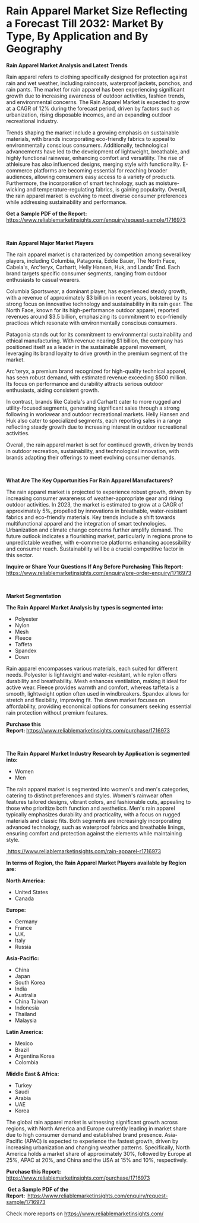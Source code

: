 <p><h1>Rain Apparel Market Size Reflecting a Forecast Till 2032: Market By Type, By Application and By Geography</h1></p><p><strong>Rain Apparel Market Analysis and Latest Trends</strong></p>
<p><p>Rain apparel refers to clothing specifically designed for protection against rain and wet weather, including raincoats, waterproof jackets, ponchos, and rain pants. The market for rain apparel has been experiencing significant growth due to increasing awareness of outdoor activities, fashion trends, and environmental concerns. The Rain Apparel Market is expected to grow at a CAGR of 12% during the forecast period, driven by factors such as urbanization, rising disposable incomes, and an expanding outdoor recreational industry.</p><p>Trends shaping the market include a growing emphasis on sustainable materials, with brands incorporating eco-friendly fabrics to appeal to environmentally conscious consumers. Additionally, technological advancements have led to the development of lightweight, breathable, and highly functional rainwear, enhancing comfort and versatility. The rise of athleisure has also influenced designs, merging style with functionality. E-commerce platforms are becoming essential for reaching broader audiences, allowing consumers easy access to a variety of products. Furthermore, the incorporation of smart technology, such as moisture-wicking and temperature-regulating fabrics, is gaining popularity. Overall, the rain apparel market is evolving to meet diverse consumer preferences while addressing sustainability and performance.</p></p>
<p><strong>Get a Sample PDF of the Report:&nbsp;</strong> <a href="https://www.reliablemarketinsights.com/enquiry/request-sample/1716973?utm_campaign=3011&utm_medium=2&utm_source=Github&utm_content=ia&utm_term=04042025&utm_id=rain-apparel">https://www.reliablemarketinsights.com/enquiry/request-sample/1716973</a></p>
<p>&nbsp;</p>
<p><strong>Rain Apparel Major Market Players</strong></p>
<p><p>The rain apparel market is characterized by competition among several key players, including Columbia, Patagonia, Eddie Bauer, The North Face, Cabela's, Arc'teryx, Carhartt, Helly Hansen, Huk, and Lands’ End. Each brand targets specific consumer segments, ranging from outdoor enthusiasts to casual wearers.</p><p>Columbia Sportswear, a dominant player, has experienced steady growth, with a revenue of approximately $3 billion in recent years, bolstered by its strong focus on innovative technology and sustainability in its rain gear. The North Face, known for its high-performance outdoor apparel, reported revenues around $3.5 billion, emphasizing its commitment to eco-friendly practices which resonate with environmentally conscious consumers.</p><p>Patagonia stands out for its commitment to environmental sustainability and ethical manufacturing. With revenue nearing $1 billion, the company has positioned itself as a leader in the sustainable apparel movement, leveraging its brand loyalty to drive growth in the premium segment of the market.</p><p>Arc'teryx, a premium brand recognized for high-quality technical apparel, has seen robust demand, with estimated revenue exceeding $500 million. Its focus on performance and durability attracts serious outdoor enthusiasts, aiding consistent growth.</p><p>In contrast, brands like Cabela's and Carhartt cater to more rugged and utility-focused segments, generating significant sales through a strong following in workwear and outdoor recreational markets. Helly Hansen and Huk also cater to specialized segments, each reporting sales in a range reflecting steady growth due to increasing interest in outdoor recreational activities.</p><p>Overall, the rain apparel market is set for continued growth, driven by trends in outdoor recreation, sustainability, and technological innovation, with brands adapting their offerings to meet evolving consumer demands.</p></p>
<p>&nbsp;</p>
<p><strong>What Are The Key Opportunities For Rain Apparel Manufacturers?</strong></p>
<p><p>The rain apparel market is projected to experience robust growth, driven by increasing consumer awareness of weather-appropriate gear and rising outdoor activities. In 2023, the market is estimated to grow at a CAGR of approximately 5%, propelled by innovations in breathable, water-resistant fabrics and eco-friendly materials. Key trends include a shift towards multifunctional apparel and the integration of smart technologies. Urbanization and climate change concerns further amplify demand. The future outlook indicates a flourishing market, particularly in regions prone to unpredictable weather, with e-commerce platforms enhancing accessibility and consumer reach. Sustainability will be a crucial competitive factor in this sector.</p></p>
<p><strong>Inquire or Share Your Questions If Any Before Purchasing This Report:</strong> <a href="https://www.reliablemarketinsights.com/enquiry/pre-order-enquiry/1716973?utm_campaign=3011&utm_medium=2&utm_source=Github&utm_content=ia&utm_term=04042025&utm_id=rain-apparel">https://www.reliablemarketinsights.com/enquiry/pre-order-enquiry/1716973</a></p>
<p>&nbsp;</p>
<p><strong>Market Segmentation</strong></p>
<p><strong>The Rain Apparel Market Analysis by types is segmented into:</strong></p>
<p><ul><li>Polyester</li><li>Nylon</li><li>Mesh</li><li>Fleece</li><li>Taffeta</li><li>Spandex</li><li>Down</li></ul></p>
<p><p>Rain apparel encompasses various materials, each suited for different needs. Polyester is lightweight and water-resistant, while nylon offers durability and breathability. Mesh enhances ventilation, making it ideal for active wear. Fleece provides warmth and comfort, whereas taffeta is a smooth, lightweight option often used in windbreakers. Spandex allows for stretch and flexibility, improving fit. The down market focuses on affordability, providing economical options for consumers seeking essential rain protection without premium features.</p></p>
<p><strong>Purchase this Report:&nbsp;</strong><a href="https://www.reliablemarketinsights.com/purchase/1716973?utm_campaign=3011&utm_medium=2&utm_source=Github&utm_content=ia&utm_term=04042025&utm_id=rain-apparel">https://www.reliablemarketinsights.com/purchase/1716973</a></p>
<p>&nbsp;</p>
<p><strong>The Rain Apparel Market Industry Research by Application is segmented into:</strong></p>
<p><ul><li>Women</li><li>Men</li></ul></p>
<p><p>The rain apparel market is segmented into women's and men's categories, catering to distinct preferences and styles. Women's rainwear often features tailored designs, vibrant colors, and fashionable cuts, appealing to those who prioritize both function and aesthetics. Men's rain apparel typically emphasizes durability and practicality, with a focus on rugged materials and classic fits. Both segments are increasingly incorporating advanced technology, such as waterproof fabrics and breathable linings, ensuring comfort and protection against the elements while maintaining style.</p></p>
<p><a href="https://www.reliablemarketinsights.com/rain-apparel-r1716973?utm_campaign=3011&utm_medium=2&utm_source=Github&utm_content=ia&utm_term=04042025&utm_id=rain-apparel">&nbsp;https://www.reliablemarketinsights.com/rain-apparel-r1716973</a></p>
<p><strong>In terms of Region, the Rain Apparel Market Players available by Region are:</strong></p>
<p>
    <p> <strong> North America: </strong>
        <ul>
            <li>United States</li>
            <li>Canada</li>
        </ul>
        </p> 
    <p> <strong> Europe: </strong>
        <ul>
            <li>Germany</li>
            <li>France</li>
            <li>U.K.</li>
            <li>Italy</li>
            <li>Russia</li>
        </ul>
        </p> 
    <p> <strong> Asia-Pacific: </strong>
        <ul>
            <li>China</li>
            <li>Japan</li>
            <li>South Korea</li>
            <li>India</li>
            <li>Australia</li>
            <li>China Taiwan</li>
            <li>Indonesia</li>
            <li>Thailand</li>
            <li>Malaysia</li>
        </ul>
        </p> 
    <p> <strong> Latin America: </strong>
        <ul>
            <li>Mexico</li>
            <li>Brazil</li>
            <li>Argentina Korea</li>
            <li>Colombia</li>
        </ul>
        </p> 
    <p> <strong> Middle East & Africa: </strong>
        <ul>
            <li>Turkey</li>
            <li>Saudi</li>
            <li>Arabia</li>
            <li>UAE</li>
            <li>Korea</li>
        </ul>
    </p>
    </p>
<p><p>The global rain apparel market is witnessing significant growth across regions, with North America and Europe currently leading in market share due to high consumer demand and established brand presence. Asia-Pacific (APAC) is expected to experience the fastest growth, driven by increasing urbanization and changing weather patterns. Specifically, North America holds a market share of approximately 30%, followed by Europe at 25%, APAC at 20%, and China and the USA at 15% and 10%, respectively.</p></p>
<p><strong>Purchase this Report: </strong><a href="https://www.reliablemarketinsights.com/purchase/1716973?utm_campaign=3011&utm_medium=2&utm_source=Github&utm_content=ia&utm_term=04042025&utm_id=rain-apparel">https://www.reliablemarketinsights.com/purchase/1716973</a></p>
<p>&nbsp;<strong>Get a Sample PDF of the Report:&nbsp;&nbsp;</strong><a href="https://www.reliablemarketinsights.com/enquiry/request-sample/1716973?utm_campaign=3011&utm_medium=2&utm_source=Github&utm_content=ia&utm_term=04042025&utm_id=rain-apparel">https://www.reliablemarketinsights.com/enquiry/request-sample/1716973</a></p>
<p><strong></strong></p>
<p>Check more reports on <a href="https://www.reliablemarketinsights.com/?utm_campaign=3011&utm_medium=2&utm_source=Github&utm_content=ia&utm_term=04042025&utm_id=rain-apparel">https://www.reliablemarketinsights.com/</a></p>
